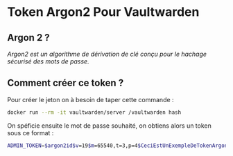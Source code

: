 # Token Argon2 Pour Vaultwarden

## Argon 2 ?

*Argon2 est un algorithme de dérivation de clé conçu pour le hachage sécurisé des mots de passe.*

## Comment créer ce token ? 

Pour créer le jeton on à besoin de taper cette commande : 

```sh
docker run --rm -it vaultwarden/server /vaultwarden hash
```

On spéficie ensuite le mot de passe souhaité, on obtiens alors un token sous ce format : 

```sh
ADMIN_TOKEN=$argon2id$v=19$m=65540,t=3,p=4$CeciEstUnExempleDeTokenArgon2$abcdef+GhIJK1Mn0qr5TUvWxyZ
```
